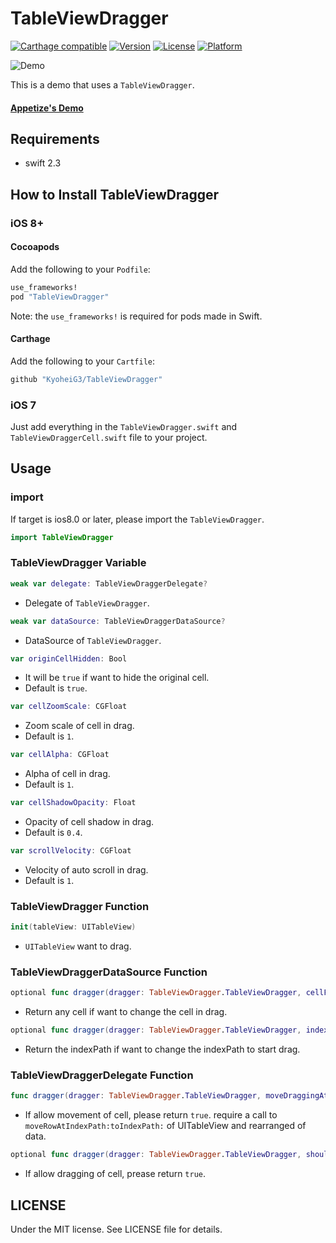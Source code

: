# TableViewDragger

[![Carthage compatible](https://img.shields.io/badge/Carthage-compatible-4BC51D.svg?style=flat)](https://github.com/Carthage/Carthage)
[![Version](https://img.shields.io/cocoapods/v/TableViewDragger.svg?style=flat)](http://cocoadocs.org/docsets/TableViewDragger)
[![License](https://img.shields.io/cocoapods/l/TableViewDragger.svg?style=flat)](http://cocoadocs.org/docsets/TableViewDragger)
[![Platform](https://img.shields.io/cocoapods/p/TableViewDragger.svg?style=flat)](http://cocoadocs.org/docsets/TableViewDragger)

![Demo](https://github.com/KyoheiG3/assets/blob/master/TableViewDragger/images/dragger.gif)

This is a demo that uses a `TableViewDragger`.  

#### [Appetize's Demo](https://appetize.io/app/p92e7wrmfkq32t473fuavn8bmm)

## Requirements
* swift 2.3

## How to Install TableViewDragger

### iOS 8+

#### Cocoapods

Add the following to your `Podfile`:

```Ruby
use_frameworks!
pod "TableViewDragger"
```
Note: the `use_frameworks!` is required for pods made in Swift.

#### Carthage

Add the following to your `Cartfile`:

```Ruby
github "KyoheiG3/TableViewDragger"
```

### iOS 7

Just add everything in the `TableViewDragger.swift` and `TableViewDraggerCell.swift` file to your project.

## Usage

### import

If target is ios8.0 or later, please import the `TableViewDragger`.

```swift
import TableViewDragger
```

### TableViewDragger Variable

```swift
weak var delegate: TableViewDraggerDelegate?
```
* Delegate of `TableViewDragger`.

```swift
weak var dataSource: TableViewDraggerDataSource?
```
* DataSource of `TableViewDragger`.

```swift
var originCellHidden: Bool
```
* It will be `true` if want to hide the original cell.
* Default is `true`.

```swift
var cellZoomScale: CGFloat
```
* Zoom scale of cell in drag.
* Default is `1`.

```swift
var cellAlpha: CGFloat
```
* Alpha of cell in drag.
* Default is `1`.

```swift
var cellShadowOpacity: Float
```
* Opacity of cell shadow in drag.
* Default is `0.4`.

```swift
var scrollVelocity: CGFloat
```
* Velocity of auto scroll in drag.
* Default is `1`.

### TableViewDragger Function

```swift
init(tableView: UITableView)
```
* `UITableView` want to drag.

### TableViewDraggerDataSource Function

```swift
optional func dragger(dragger: TableViewDragger.TableViewDragger, cellForRowAtIndexPath indexPath: NSIndexPath) -> UITableViewCell?
```
* Return any cell if want to change the cell in drag.

```swift
optional func dragger(dragger: TableViewDragger.TableViewDragger, indexPathForDragAtIndexPath indexPath: NSIndexPath) -> NSIndexPath
```
* Return the indexPath if want to change the indexPath to start drag.

### TableViewDraggerDelegate Function

```swift
func dragger(dragger: TableViewDragger.TableViewDragger, moveDraggingAtIndexPath indexPath: NSIndexPath, newIndexPath: NSIndexPath) -> Bool
```
* If allow movement of cell, please return `true`. require a call to `moveRowAtIndexPath:toIndexPath:` of UITableView and rearranged of data.

```swift
optional func dragger(dragger: TableViewDragger.TableViewDragger, shouldDragAtIndexPath indexPath: NSIndexPath) -> Bool
```
* If allow dragging of cell, prease return `true`.

## LICENSE

Under the MIT license. See LICENSE file for details.
